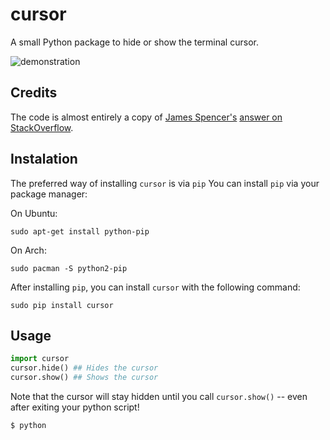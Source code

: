 # cursor
A small Python package to hide or show the terminal cursor.

![demonstration](http://i.imgur.com/2iXviMi.gif)

## Credits
The code is almost entirely a copy of [James Spencer's](http://stackoverflow.com/u/1375885/)
 [answer on StackOverflow](http://stackoverflow.com/a/10455937/1096437).

## Instalation
The preferred way of installing `cursor` is via `pip`
You can install `pip` via your package manager:

On Ubuntu:
    
    sudo apt-get install python-pip

On Arch:
    
    sudo pacman -S python2-pip
    
After installing `pip`, you can install `cursor` with the following command:

    sudo pip install cursor

## Usage

```python
import cursor
cursor.hide() ## Hides the cursor
cursor.show() ## Shows the cursor
```

Note that the cursor will stay hidden until you call `cursor.show()` -- even after
exiting your python script!

```
$ python
